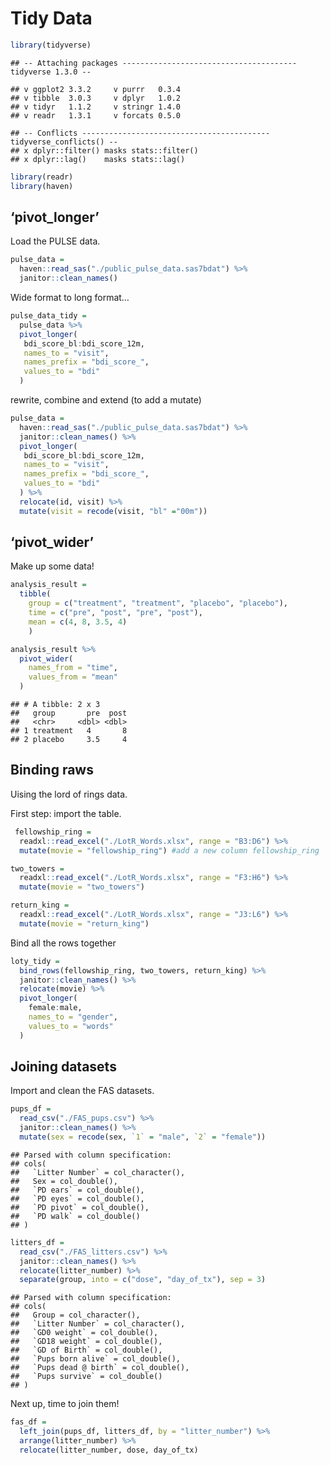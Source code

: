 Tidy Data
================

``` r
library(tidyverse)
```

    ## -- Attaching packages --------------------------------------- tidyverse 1.3.0 --

    ## v ggplot2 3.3.2     v purrr   0.3.4
    ## v tibble  3.0.3     v dplyr   1.0.2
    ## v tidyr   1.1.2     v stringr 1.4.0
    ## v readr   1.3.1     v forcats 0.5.0

    ## -- Conflicts ------------------------------------------ tidyverse_conflicts() --
    ## x dplyr::filter() masks stats::filter()
    ## x dplyr::lag()    masks stats::lag()

``` r
library(readr)
library(haven)
```

## ‘pivot\_longer’

Load the PULSE data.

``` r
pulse_data = 
  haven::read_sas("./public_pulse_data.sas7bdat") %>% 
  janitor::clean_names()
```

Wide format to long format…

``` r
pulse_data_tidy =
  pulse_data %>% 
  pivot_longer(
   bdi_score_bl:bdi_score_12m,
   names_to = "visit",
   names_prefix = "bdi_score_",
   values_to = "bdi"
  )
```

rewrite, combine and extend (to add a mutate)

``` r
pulse_data = 
  haven::read_sas("./public_pulse_data.sas7bdat") %>% 
  janitor::clean_names() %>% 
  pivot_longer(
   bdi_score_bl:bdi_score_12m,
   names_to = "visit",
   names_prefix = "bdi_score_",
   values_to = "bdi"
  ) %>% 
  relocate(id, visit) %>% 
  mutate(visit = recode(visit, "bl" ="00m"))
```

## ‘pivot\_wider’

Make up some data\!

``` r
analysis_result =
  tibble(
    group = c("treatment", "treatment", "placebo", "placebo"),
    time = c("pre", "post", "pre", "post"),
    mean = c(4, 8, 3.5, 4)
    )

analysis_result %>% 
  pivot_wider(
    names_from = "time",
    values_from = "mean"
  )
```

    ## # A tibble: 2 x 3
    ##   group       pre  post
    ##   <chr>     <dbl> <dbl>
    ## 1 treatment   4       8
    ## 2 placebo     3.5     4

## Binding raws

Uising the lord of rings data.

First step: import the table.

``` r
 fellowship_ring = 
  readxl::read_excel("./LotR_Words.xlsx", range = "B3:D6") %>% 
  mutate(movie = "fellowship_ring") #add a new column fellowship_ring

two_towers = 
  readxl::read_excel("./LotR_Words.xlsx", range = "F3:H6") %>% 
  mutate(movie = "two_towers")

return_king = 
  readxl::read_excel("./LotR_Words.xlsx", range = "J3:L6") %>% 
  mutate(movie = "return_king")
```

Bind all the rows together

``` r
loty_tidy = 
  bind_rows(fellowship_ring, two_towers, return_king) %>% 
  janitor::clean_names() %>% 
  relocate(movie) %>% 
  pivot_longer(
    female:male,
    names_to = "gender",
    values_to = "words"
  )
```

## Joining datasets

Import and clean the FAS datasets.

``` r
pups_df =
  read_csv("./FAS_pups.csv") %>% 
  janitor::clean_names() %>% 
  mutate(sex = recode(sex, `1` = "male", `2` = "female"))
```

    ## Parsed with column specification:
    ## cols(
    ##   `Litter Number` = col_character(),
    ##   Sex = col_double(),
    ##   `PD ears` = col_double(),
    ##   `PD eyes` = col_double(),
    ##   `PD pivot` = col_double(),
    ##   `PD walk` = col_double()
    ## )

``` r
litters_df =
  read_csv("./FAS_litters.csv") %>% 
  janitor::clean_names() %>% 
  relocate(litter_number) %>% 
  separate(group, into = c("dose", "day_of_tx"), sep = 3)
```

    ## Parsed with column specification:
    ## cols(
    ##   Group = col_character(),
    ##   `Litter Number` = col_character(),
    ##   `GD0 weight` = col_double(),
    ##   `GD18 weight` = col_double(),
    ##   `GD of Birth` = col_double(),
    ##   `Pups born alive` = col_double(),
    ##   `Pups dead @ birth` = col_double(),
    ##   `Pups survive` = col_double()
    ## )

Next up, time to join them\!

``` r
fas_df = 
  left_join(pups_df, litters_df, by = "litter_number") %>% 
  arrange(litter_number) %>% 
  relocate(litter_number, dose, day_of_tx)
```
